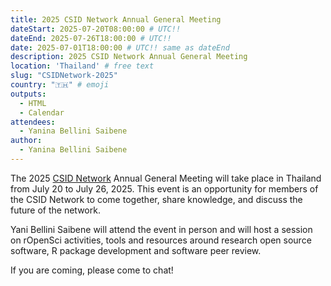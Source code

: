 ```yaml
---
title: 2025 CSID Network Annual General Meeting
dateStart: 2025-07-20T08:00:00 # UTC!!
dateEnd: 2025-07-26T18:00:00 # UTC!!
date: 2025-07-01T18:00:00 # UTC!! same as dateEnd
description: 2025 CSID Network Annual General Meeting
location: 'Thailand' # free text
slug: "CSIDNetwork-2025"
country: "🇹🇭" # emoji
outputs:
  - HTML
  - Calendar
attendees:
  - Yanina Bellini Saibene
author:
  - Yanina Bellini Saibene
---
```


The 2025 [CSID Network](https://csidnet.org) Annual General Meeting will take place in Thailand from July 20 to July 26, 2025. This event is an opportunity for members of the CSID Network to come together, share knowledge, and discuss the future of the network.

Yani Bellini Saibene will attend the event in person and will host a session on rOpenSci activities, tools and resources around research open source software, R package development and software peer review.

If you are coming, please come to chat!
